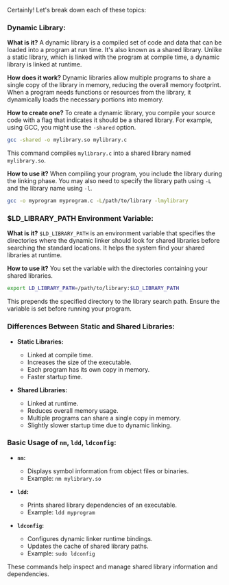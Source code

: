 Certainly! Let's break down each of these topics:

### Dynamic Library:

**What is it?**
A dynamic library is a compiled set of code and data that can be loaded into a program at run time. It's also known as a shared library. Unlike a static library, which is linked with the program at compile time, a dynamic library is linked at runtime.

**How does it work?**
Dynamic libraries allow multiple programs to share a single copy of the library in memory, reducing the overall memory footprint. When a program needs functions or resources from the library, it dynamically loads the necessary portions into memory.

**How to create one?**
To create a dynamic library, you compile your source code with a flag that indicates it should be a shared library. For example, using GCC, you might use the `-shared` option.

```bash
gcc -shared -o mylibrary.so mylibrary.c
```

This command compiles `mylibrary.c` into a shared library named `mylibrary.so`.

**How to use it?**
When compiling your program, you include the library during the linking phase. You may also need to specify the library path using `-L` and the library name using `-l`.

```bash
gcc -o myprogram myprogram.c -L/path/to/library -lmylibrary
```

### $LD_LIBRARY_PATH Environment Variable:

**What is it?**
`$LD_LIBRARY_PATH` is an environment variable that specifies the directories where the dynamic linker should look for shared libraries before searching the standard locations. It helps the system find your shared libraries at runtime.

**How to use it?**
You set the variable with the directories containing your shared libraries.

```bash
export LD_LIBRARY_PATH=/path/to/library:$LD_LIBRARY_PATH
```

This prepends the specified directory to the library search path. Ensure the variable is set before running your program.

### Differences Between Static and Shared Libraries:

- **Static Libraries:**
  - Linked at compile time.
  - Increases the size of the executable.
  - Each program has its own copy in memory.
  - Faster startup time.

- **Shared Libraries:**
  - Linked at runtime.
  - Reduces overall memory usage.
  - Multiple programs can share a single copy in memory.
  - Slightly slower startup time due to dynamic linking.

### Basic Usage of `nm`, `ldd`, `ldconfig`:

- **`nm`:**
  - Displays symbol information from object files or binaries.
  - Example: `nm mylibrary.so`

- **`ldd`:**
  - Prints shared library dependencies of an executable.
  - Example: `ldd myprogram`

- **`ldconfig`:**
  - Configures dynamic linker runtime bindings.
  - Updates the cache of shared library paths.
  - Example: `sudo ldconfig`

These commands help inspect and manage shared library information and dependencies.
